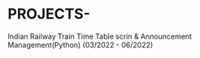 # PROJECTS-
Indian Railway Train Time Table scrin &amp; Announcement Management(Python) (03/2022 - 06/2022)
